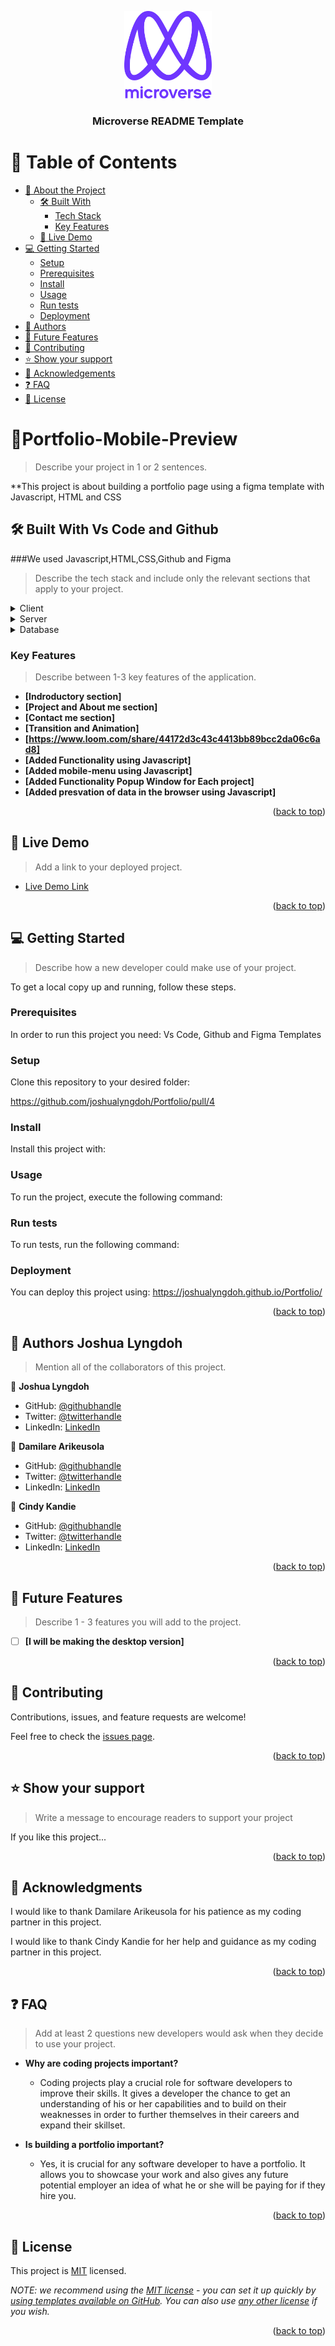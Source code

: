 <a name="readme-top"></a>

<div align="center">

  <img src="murple_logo.png" alt="logo" width="140"  height="auto" />
  <br/>

  <h3><b>Microverse README Template</b></h3>

</div>

# 📗 Table of Contents

- [📖 About the Project](#about-project)
  - [🛠 Built With](#built-with)
    - [Tech Stack](#tech-stack)
    - [Key Features](#key-features)
  - [🚀 Live Demo](#live-demo)
- [💻 Getting Started](#getting-started)
  - [Setup](#setup)
  - [Prerequisites](#prerequisites)
  - [Install](#install)
  - [Usage](#usage)
  - [Run tests](#run-tests)
  - [Deployment](#triangular_flag_on_post-deployment)
- [👥 Authors](#authors)
- [🔭 Future Features](#future-features)
- [🤝 Contributing](#contributing)
- [⭐️ Show your support](#support)
- [🙏 Acknowledgements](#acknowledgements)
- [❓ FAQ](#faq)
- [📝 License](#license)


# 📖<a name="about-project">Portfolio-Mobile-Preview</a>

> Describe your project in 1 or 2 sentences.

**This project is about building a portfolio page using a figma template with Javascript, HTML and CSS

## 🛠 Built With <a name="built-with">Vs Code and Github</a>

###<a name="tech-stack">We used Javascript,HTML,CSS,Github and Figma</a>

> Describe the tech stack and include only the relevant sections that apply to your project.

<details>
  <summary>Client</summary>
  <ul>
    <li><a href="https://reactjs.org/">React.js</a></li>
  </ul>
</details>

<details>
  <summary>Server</summary>
  <ul>
    <li><a href="https://expressjs.com/">Express.js</a></li>
  </ul>
</details>

<details>
<summary>Database</summary>
  <ul>
    <li><a href="https://www.postgresql.org/">PostgreSQL</a></li>
  </ul>
</details>

<!-- Features -->

### Key Features <a name="key-features"></a>

> Describe between 1-3 key features of the application.

- **[Indroductory section]**
- **[Project and About me section]**
- **[Contact me section]**
- **[Transition and Animation]**
- **[https://www.loom.com/share/44172d3c43c4413bb89bcc2da06c6ad8]**
- **[Added Functionality using Javascript]**
- **[Added mobile-menu using Javascript]**
- **[Added Functionality Popup Window for Each project]**
- **[Added presvation of data in the browser using Javascript]**

<p align="right">(<a href="#readme-top">back to top</a>)</p>

## 🚀 Live Demo <a name="live-demo"></a>

> Add a link to your deployed project.

- [Live Demo Link](https://joshualyngdoh.github.io/Portfolio/)

<p align="right">(<a href="#readme-top">back to top</a>)</p>

## 💻 Getting Started <a name="getting-started"></a>

> Describe how a new developer could make use of your project.

To get a local copy up and running, follow these steps.

### Prerequisites

In order to run this project you need:
Vs Code, Github and Figma Templates

### Setup

Clone this repository to your desired folder:

https://github.com/joshualyngdoh/Portfolio/pull/4

### Install

Install this project with:

### Usage

To run the project, execute the following command:


### Run tests

To run tests, run the following command:


### Deployment

You can deploy this project using: https://joshualyngdoh.github.io/Portfolio/


<p align="right">(<a href="#readme-top">back to top</a>)</p>

## 👥 Authors <a name="authors">Joshua Lyngdoh</a>

> Mention all of the collaborators of this project.

👤 **Joshua Lyngdoh**

- GitHub: [@githubhandle](https://github.com/joshualyngdoh)
- Twitter: [@twitterhandle](https://twitter.com/joshualyngdoh08)
- LinkedIn: [LinkedIn](https://linkedin.com/in/joshualyngdoh)

👤 **Damilare Arikeusola**

- GitHub: [@githubhandle](https://github.com/mrprotocoll
)
- Twitter: [@twitterhandle](https://twitter.com/dprotocoll
)
- LinkedIn: [LinkedIn](https://linkedin.com/in/mrprotocoll)

👤 **Cindy Kandie**

- GitHub: [@githubhandle](https://github.com/cindykandie
)
- Twitter: [@twitterhandle](https://twitter.com/cindykandie
)
- LinkedIn: [LinkedIn](https://linkedin.com/in/cindykandie)

<p align="right">(<a href="#readme-top">back to top</a>)</p>


## 🔭 Future Features <a name="future-features"></a>

> Describe 1 - 3 features you will add to the project.

- [ ] **[I will be making the desktop version]**

<p align="right">(<a href="#readme-top">back to top</a>)</p>

<!-- CONTRIBUTING -->

## 🤝 Contributing <a name="contributing"></a>

Contributions, issues, and feature requests are welcome!

Feel free to check the [issues page](../../issues/).

<p align="right">(<a href="#readme-top">back to top</a>)</p>

<!-- SUPPORT -->

## ⭐️ Show your support <a name="support"></a>

> Write a message to encourage readers to support your project

If you like this project...

<p align="right">(<a href="#readme-top">back to top</a>)</p>

<!-- ACKNOWLEDGEMENTS -->

## 🙏 Acknowledgments <a name="acknowledgements"></a>

I would like to thank Damilare Arikeusola for his patience as my coding partner in this project.

I would like to thank Cindy Kandie for her help and guidance as my coding partner in this project.
<p align="right">(<a href="#readme-top">back to top</a>)</p>

<!-- FAQ (optional) -->

## ❓ FAQ <a name="faq"></a>

> Add at least 2 questions new developers would ask when they decide to use your project.

- **Why are coding projects important?**

  - Coding projects play a crucial role for software developers to improve their skills. It gives a developer the chance to get an understanding of his or her capabilities and to build on their weaknesses in order to further themselves in their careers and expand their skillset. 

- **Is building a portfolio important?**

  - Yes, it is crucial for any software developer to have a portfolio. It allows you to showcase your work and also gives any future potential employer an idea of what he or she will be paying for if they hire you.

<p align="right">(<a href="#readme-top">back to top</a>)</p>

<!-- LICENSE -->

## 📝 License <a name="license"></a>

This project is [MIT](./LICENSE) licensed.

_NOTE: we recommend using the [MIT license](https://choosealicense.com/licenses/mit/) - you can set it up quickly by [using templates available on GitHub](https://docs.github.com/en/communities/setting-up-your-project-for-healthy-contributions/adding-a-license-to-a-repository). You can also use [any other license](https://choosealicense.com/licenses/) if you wish._

<p align="right">(<a href="#readme-top">back to top</a>)</p>
